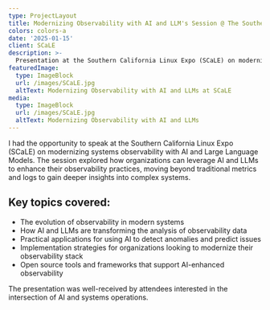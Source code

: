```yaml
---
type: ProjectLayout
title: Modernizing Observability with AI and LLM's Session @ The Southern California Linux Expo (SCaLE)
colors: colors-a
date: '2025-01-15'
client: SCaLE
description: >-
  Presentation at the Southern California Linux Expo (SCaLE) on modernizing systems observability using AI and LLMs.
featuredImage:
  type: ImageBlock
  url: /images/SCaLE.jpg
  altText: Modernizing Observability with AI and LLMs at SCaLE
media:
  type: ImageBlock
  url: /images/SCaLE.jpg
  altText: Modernizing Observability with AI and LLMs
---
```


I had the opportunity to speak at the Southern California Linux Expo (SCaLE) on modernizing systems observability with AI and Large Language Models. The session explored how organizations can leverage AI and LLMs to enhance their observability practices, moving beyond traditional metrics and logs to gain deeper insights into complex systems.

## Key topics covered:

- The evolution of observability in modern systems
- How AI and LLMs are transforming the analysis of observability data
- Practical applications for using AI to detect anomalies and predict issues
- Implementation strategies for organizations looking to modernize their observability stack
- Open source tools and frameworks that support AI-enhanced observability

The presentation was well-received by attendees interested in the intersection of AI and systems operations.